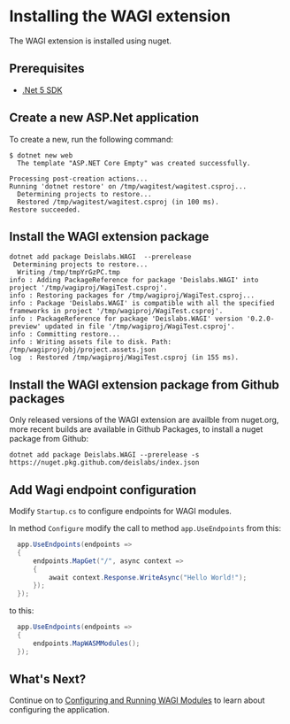 # Installing the WAGI extension

The WAGI extension is installed using nuget.

## Prerequisites

- [.Net 5 SDK](https://dotnet.microsoft.com/download/dotnet/5.0)

## Create a new ASP.Net application

To create a new, run the following command:

```console
$ dotnet new web
  The template "ASP.NET Core Empty" was created successfully.

Processing post-creation actions...
Running 'dotnet restore' on /tmp/wagitest/wagitest.csproj...
  Determining projects to restore...
  Restored /tmp/wagitest/wagitest.csproj (in 100 ms).
Restore succeeded.
```

## Install the WAGI extension package

``` console
dotnet add package Deislabs.WAGI  --prerelease
 Determining projects to restore...
  Writing /tmp/tmpYrGzPC.tmp
info : Adding PackageReference for package 'Deislabs.WAGI' into project '/tmp/wagiproj/WagiTest.csproj'.
info : Restoring packages for /tmp/wagiproj/WagiTest.csproj...
info : Package 'Deislabs.WAGI' is compatible with all the specified frameworks in project '/tmp/wagiproj/WagiTest.csproj'.
info : PackageReference for package 'Deislabs.WAGI' version '0.2.0-preview' updated in file '/tmp/wagiproj/WagiTest.csproj'.
info : Committing restore...
info : Writing assets file to disk. Path: /tmp/wagiproj/obj/project.assets.json
log  : Restored /tmp/wagiproj/WagiTest.csproj (in 155 ms).
```

## Install the WAGI extension package from Github packages

Only released versions of the WAGI extension are availble from nuget.org, more recent builds are available in Github Packages, to install a nuget package from Github:

```console
dotnet add package Deislabs.WAGI --prerelease -s https://nuget.pkg.github.com/deislabs/index.json
```

## Add Wagi endpoint configuration

Modify `Startup.cs` to configure endpoints for WAGI modules.

In method `Configure` modify the call to method `app.UseEndpoints` from this:

``` csharp
  app.UseEndpoints(endpoints =>
  {
      endpoints.MapGet("/", async context =>
      {
          await context.Response.WriteAsync("Hello World!");
      });
  });
```

to this:

``` csharp
  app.UseEndpoints(endpoints =>
  {
      endpoints.MapWASMModules();
  });
```

## What's Next?

Continue on to [Configuring and Running WAGI Modules](configuring_and_running.md) to learn about configuring the application.
